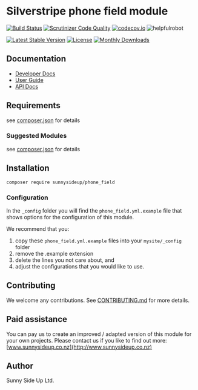 # Silverstripe phone field module
[![Build Status](https://travis-ci.org/sunnysideup/silverstripe-phone_field.svg?branch=master)](https://travis-ci.org/sunnysideup/silverstripe-phone_field)
[![Scrutinizer Code Quality](https://scrutinizer-ci.com/g/sunnysideup/silverstripe-phone_field/badges/quality-score.png?b=master)](https://scrutinizer-ci.com/g/sunnysideup/silverstripe-phone_field/?branch=master)
[![codecov.io](https://codecov.io/github/sunnysideup/silverstripe-phone_field/coverage.svg?branch=master)](https://codecov.io/github/sunnysideup/silverstripe-phone_field?branch=master)
![helpfulrobot](https://helpfulrobot.io/sunnysideup/phone_field/badge)

[![Latest Stable Version](https://poser.pugx.org/sunnysideup/phone_field/version)](https://packagist.org/packages/sunnysideup/phone_field)
[![License](https://poser.pugx.org/sunnysideup/phone_field/license)](https://packagist.org/packages/sunnysideup/phone_field)
[![Monthly Downloads](https://poser.pugx.org/sunnysideup/phone_field/d/monthly)](https://packagist.org/packages/sunnysideup/phone_field)


## Documentation



 * [Developer Docs](docs/en/INDEX.md)
 * [User Guide](docs/en/userguide.md)
 * [API Docs](http://docs.ssmods.com/sunnysideup/phone_field)

## Requirements



see [composer.json](composer.json) for details

### Suggested Modules



see [composer.json](composer.json) for details


## Installation


```
composer require sunnysideup/phone_field
```

### Configuration



In the `_config` folder you will find the `phone_field.yml.example`
file that shows options for the configuration of this module.

We recommend that you:

  1. copy these `phone_field.yml.example` files into your
`mysite/_config` folder
  2. remove the .example extension
  3. delete the lines you not care about, and
  4. adjust the configurations that you would like to use.


## Contributing



We welcome any contributions. See [CONTRIBUTING.md](CONTRIBUTING.md) for more details.

## Paid assistance



You can pay us to create an improved / adapted version of this module for your own projects.  Please contact us if you like to find out more: [www.sunnysideup.co.nz](http://www.sunnysideup.co.nz)

## Author



Sunny Side Up Ltd.
